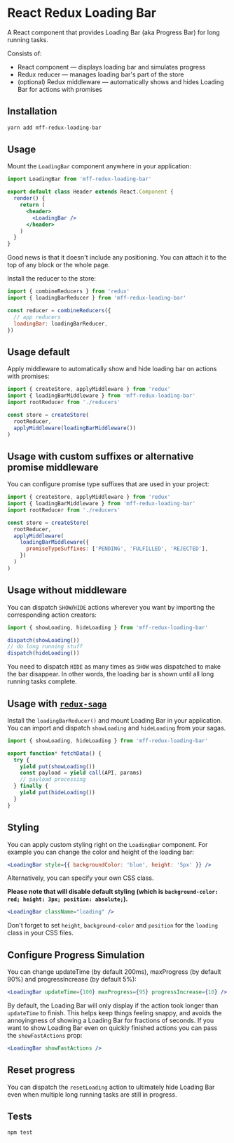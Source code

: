 # React Redux Loading Bar

A React component that provides Loading Bar (aka Progress Bar) for long running tasks.


Consists of:

* React component — displays loading bar and simulates progress
* Redux reducer — manages loading bar's part of the store
* (optional) Redux middleware — automatically shows and hides Loading Bar for actions with promises

## Installation

```bash
yarn add mff-redux-loading-bar
```

## Usage

Mount the `LoadingBar` component anywhere in your application:

```jsx
import LoadingBar from 'mff-redux-loading-bar'

export default class Header extends React.Component {
  render() {
    return (
      <header>
        <LoadingBar />
      </header>
    )
  }
}
```

Good news is that it doesn't include any positioning. You can attach it to the top of any block or the whole page.

Install the reducer to the store:

```jsx
import { combineReducers } from 'redux'
import { loadingBarReducer } from 'mff-redux-loading-bar'

const reducer = combineReducers({
  // app reducers
  loadingBar: loadingBarReducer,
})
```

## Usage default

Apply middleware to automatically show and hide loading bar on actions with promises:

```jsx
import { createStore, applyMiddleware } from 'redux'
import { loadingBarMiddleware } from 'mff-redux-loading-bar'
import rootReducer from './reducers'

const store = createStore(
  rootReducer,
  applyMiddleware(loadingBarMiddleware())
)
```

## Usage with custom suffixes or alternative promise middleware

You can configure promise type suffixes that are used in your project:

```jsx
import { createStore, applyMiddleware } from 'redux'
import { loadingBarMiddleware } from 'mff-redux-loading-bar'
import rootReducer from './reducers'

const store = createStore(
  rootReducer,
  applyMiddleware(
    loadingBarMiddleware({
      promiseTypeSuffixes: ['PENDING', 'FULFILLED', 'REJECTED'],
    })
  )
)
```

## Usage without middleware

You can dispatch `SHOW`/`HIDE` actions wherever you want by importing the corresponding action creators:

```jsx
import { showLoading, hideLoading } from 'mff-redux-loading-bar'

dispatch(showLoading())
// do long running stuff
dispatch(hideLoading())
```

You need to dispatch `HIDE` as many times as `SHOW` was dispatched to make the bar disappear. In other words, the loading bar is shown until all long running tasks complete.

## Usage with [`redux-saga`](https://github.com/redux-saga/redux-saga)

Install the `loadingBarReducer()` and mount Loading Bar in your application.
You can import and dispatch `showLoading` and `hideLoading` from your sagas.

```jsx
import { showLoading, hideLoading } from 'mff-redux-loading-bar'

export function* fetchData() {
  try {
    yield put(showLoading())
    const payload = yield call(API, params)
    // payload processing
  } finally {
    yield put(hideLoading())
  }
}
```

## Styling

You can apply custom styling right on the `LoadingBar` component. For example you can change the color and height of the loading bar:

```jsx
<LoadingBar style={{ backgroundColor: 'blue', height: '5px' }} />
```

Alternatively, you can specify your own CSS class.

**Please note that will disable default styling (which is `background-color: red; height: 3px; position: absolute;`).**

```jsx
<LoadingBar className="loading" />
```

Don't forget to set `height`, `background-color` and `position` for the `loading` class in your CSS files.

## Configure Progress Simulation

You can change updateTime (by default 200ms), maxProgress (by default 90%) and progressIncrease (by default 5%):

```jsx
<LoadingBar updateTime={100} maxProgress={95} progressIncrease={10} />
```

By default, the Loading Bar will only display if the action took longer than `updateTime` to finish. This helps keep things feeling snappy, and avoids the annoyingness of showing a Loading Bar for fractions of seconds. If you want to show Loading Bar even on quickly finished actions you can pass the `showFastActions` prop:

```jsx
<LoadingBar showFastActions />
```

## Reset progress

You can dispatch the `resetLoading` action to ultimately hide Loading Bar even when multiple long running tasks are still in progress.

## Tests

```bash
npm test
```

